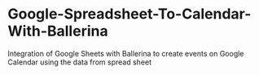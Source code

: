 # Google-Spreadsheet-To-Calendar-With-Ballerina

Integration of Google Sheets with Ballerina to create events on Google Calendar using the data from spread sheet
